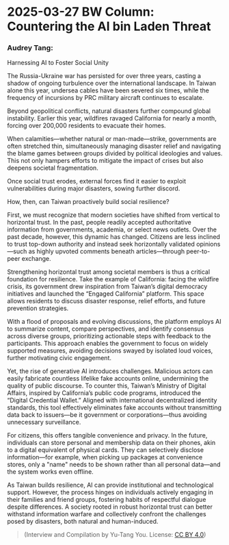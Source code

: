 # 2025-03-27 BW Column: Countering the AI bin Laden Threat

### Audrey Tang:

Harnessing AI to Foster Social Unity

The Russia-Ukraine war has persisted for over three years, casting a shadow of ongoing turbulence over the international landscape. In Taiwan alone this year, undersea cables have been severed six times, while the frequency of incursions by PRC military aircraft continues to escalate.

Beyond geopolitical conflicts, natural disasters further compound global instability. Earlier this year, wildfires ravaged California for nearly a month, forcing over 200,000 residents to evacuate their homes.

When calamities—whether natural or man-made—strike, governments are often stretched thin, simultaneously managing disaster relief and navigating the blame games between groups divided by political ideologies and values. This not only hampers efforts to mitigate the impact of crises but also deepens societal fragmentation.

Once social trust erodes, external forces find it easier to exploit vulnerabilities during major disasters, sowing further discord.

How, then, can Taiwan proactively build social resilience?

First, we must recognize that modern societies have shifted from vertical to horizontal trust. In the past, people readily accepted authoritative information from governments, academia, or select news outlets. Over the past decade, however, this dynamic has changed. Citizens are less inclined to trust top-down authority and instead seek horizontally validated opinions—such as highly upvoted comments beneath articles—through peer-to-peer exchange.

Strengthening horizontal trust among societal members is thus a critical foundation for resilience. Take the example of California: facing the wildfire crisis, its government drew inspiration from Taiwan’s digital democracy initiatives and launched the “Engaged California” platform. This space allows residents to discuss disaster response, relief efforts, and future prevention strategies.

With a flood of proposals and evolving discussions, the platform employs AI to summarize content, compare perspectives, and identify consensus across diverse groups, prioritizing actionable steps with feedback to the participants. This approach enables the government to focus on widely supported measures, avoiding decisions swayed by isolated loud voices, further motivating civic engagement.

Yet, the rise of generative AI introduces challenges. Malicious actors can easily fabricate countless lifelike fake accounts online, undermining the quality of public discourse. To counter this, Taiwan’s Ministry of Digital Affairs, inspired by California’s public code programs, introduced the “Digital Credential Wallet.” Aligned with international decentralized identity standards, this tool effectively eliminates fake accounts without transmitting data back to issuers—be it government or corporations—thus avoiding unnecessary surveillance.

For citizens, this offers tangible convenience and privacy. In the future, individuals can store personal and membership data on their phones, akin to a digital equivalent of physical cards. They can selectively disclose information—for example, when picking up packages at convenience stores, only a "name" needs to be shown rather than all personal data—and the system works even offline.

As Taiwan builds resilience, AI can provide institutional and technological support. However, the process hinges on individuals actively engaging in their families and friend groups, fostering habits of respectful dialogue despite differences. A society rooted in robust horizontal trust can better withstand information warfare and collectively confront the challenges posed by disasters, both natural and human-induced.

> (Interview and Compilation by Yu-Tang You. License: [CC BY 4.0](https://creativecommons.org/licenses/by/4.0/deed.en))
